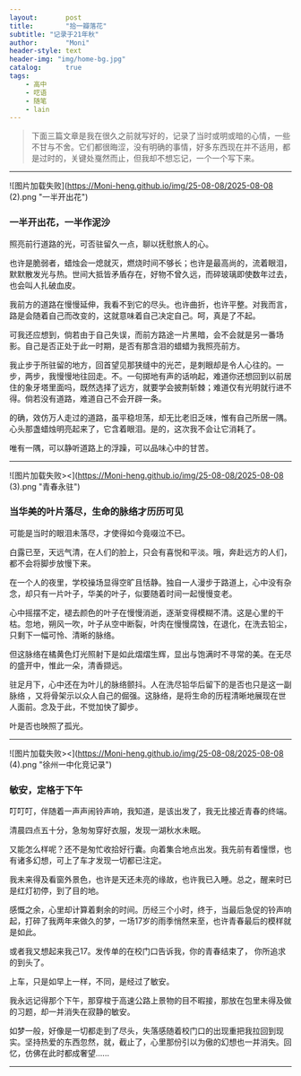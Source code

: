 ```yaml
---
layout:       post
title:        "拾一瓣落花"
subtitle: "记录于21年秋"
author:       "Moni"
header-style: text
header-img: "img/home-bg.jpg"
catalog:      true
tags:
    - 高中
    - 呓语
    - 随笔
    - lain
---
```


> 下面三篇文章是我在很久之前就写好的，记录了当时或明或暗的心情，一些不甘与不舍。它们都很晦涩，没有明确的事情，好多东西现在并不适用，都是过时的，关键处戛然而止，但我却不想忘记，一个一个写下来。

---

![图片加载失败](https://Moni-heng.github.io/img/25-08-08/2025-08-08 (2).png  "一半开出花")

### **一半开出花，一半作泥沙**

照亮前行道路的光，可否驻留久一点，聊以抚慰旅人的心。

也许是脆弱者，蜡烛会一熄就灭，燃烧时间不够长；也许是最高尚的，流着眼泪，默默散发光与热。世间大抵皆矛盾存在，好物不曾久远，而碎玻璃即使数年过去，也会叫人扎破血皮。

我前方的道路在慢慢延伸，我看不到它的尽头。也许曲折，也许平整。对我而言，路是会随着自己而改变的，这就意味着自己决定自己。呵，真是了不起。

可我还应想到，倘若由于自己失误，而前方路途一片黑暗，会不会就是另一番场影。自己是否正处于此一时期，是否有那含泪的蜡蜡为我照亮前方。

我止步于所驻留的地方，回首望见那狭缝中的光芒，是刺眼却是令人心往的。一步，两步，我慢慢地往回走。不。一句掷地有声的话响起，难道你还想回到以前居住的象牙塔里面吗，既然选择了远方，就要学会披荆斩棘；难道仅有光明就行进不得。倘若没有道路，难道自己不会开辟一条。

的确，效仿万人走过的道路，虽平稳坦荡，却无比老旧乏味，惟有自己所居一隅。心头那盏蜡烛明亮起来了，它含着眼泪。是的，这次我不会让它消耗了。

唯有一隅，可以静听道路上的浮躁，可以品味心中的甘苦。

---

![图片加载失败><](https://Moni-heng.github.io/img/25-08-08/2025-08-08 (3).png "青春永驻")

### **当华美的叶片落尽，生命的脉络才历历可见**

可能是当时的眼泪未落尽，才使得如今竟啜泣不已。

白露已至，天远气清，在人们的脸上，只会有喜悦和平淡。哦，奔赴远方的人们，都不会将脚步放慢下来。

在一个人的夜里，学校操场显得空旷且恬静。独自一人漫步于路道上，心中没有杂念，却只有一片叶子，华美的叶子，似要随着时间一起慢慢变老。

心中摇摆不定，褪去颜色的叶子在慢慢消逝，逐渐变得模糊不清。这是心里的干枯。忽地，朔风一吹，叶子从空中断裂，叶肉在慢慢腐蚀，在退化，在洗去铅尘，只剩下一幅可怜、清晰的脉络。

但这脉络在橘黄色灯光照射下是如此熠熠生辉，显出与饱满时不寻常的美。在无尽的盛开中，惟此一朵，清香撷远。

驻足月下，心中还在为叶儿的脉络颤抖。人在洗尽铅华后留下的是否也只是这一副脉络 ，又将骨架示以众人自己的倔强。这脉络，是将生命的历程清晰地展现在世人面前。念及于此，不觉加快了脚步。

叶是否也映照了孤光。

---

![图片加载失败><](https://Moni-heng.github.io/img/25-08-08/2025-08-08 (4).png "徐州一中化竞记录")

### **敏安，定格于下午**

叮叮叮，伴随着一声声闹铃声响，我知道，是该出发了，我无比接近青春的终端。

清晨四点五十分，急匆匆穿好衣服，发现一湖秋水未眠。

又能怎么样呢？还不是匆忙收拾好行囊。向着集合地点出发。我先前有着憧憬，也有诸多幻想，可上了车才发现一切都已注定。

我未来得及看窗外景色，也许是天还未亮的缘故，也许我已入睡。总之，醒来时已是红灯初停，到了目的地。

感慨之余，心里却计算着剩余的时间。历经三个小时，终于，当最后急促的铃声响起，打碎了我两年来做久的梦，一场17岁的雨季悄然来至，也许青春最后的模样就是如此。

或者我又想起来我己17。发传单的在校门口告诉我，你的青春结束了， 你所追求的到头了。

上车，只是如早上一样，不同，是经过了敏安。

我永远记得那个下午，那穿梭于高速公路上景物的目不暇接，那放在包里未得及做的习题，却一并消失在寂静的敏安。

如梦一般，好像是一切都走到了尽头，失落感随着校门口的出现重把我拉回到现实。坚持热爱的东西忽然，就，截止了，心里那份引以为傲的幻想也一并消失。回忆，仿佛在此时都成奢望......

---

